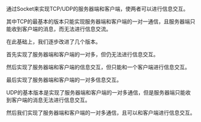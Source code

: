 通过Socket来实现TCP/UDP的服务器端和客户端，使两者可以进行信息交互。

其中TCP的最基本的版本只能实现服务器端和客户端的一对一通信，且服务器端只能收到客户端的消息，而无法进行信息交流。

在此基础上，我们逐步改进了几个版本。

首先实现了服务器端和客户端的一对多，但仍无法进行信息交互。

然后实现了服务器端和客户端的信息交互，但只能和一个客户端进行信息交互。

最后实现了服务器端和客户端的一对多信息交互。

UDP的基本版本是实现了服务器端和客户端的一对多通信，但是服务器端只能收到客户端的消息无法进行信息交互。

然后我们实现了服务器端和客户端的一对多通信，且可以和客户端进行信息交互。

